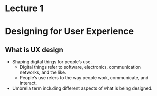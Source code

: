 
# Lecture 1
# Designing for User Experience

## What is UX design
- Shaping digital things for people’s use. 
	- Digital things refer to software, electronics, communication networks, and the like. 
	- People’s use refers to the way people work, communicate, and interact.
- Umbrella term including different aspects of what is being designed.

